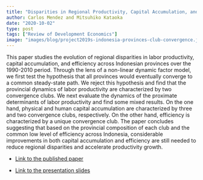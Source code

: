 ```yaml
---
title: "Disparities in Regional Productivity, Capital Accumulation, and Efficiency across Indonesia: A Club Convergence Approach"
author: Carlos Mendez and Mitsuhiko Kataoka
date: "2020-10-02"
type: post
tags: ["Review of Development Economics"]
image: "images/blog/project2019s-indonesia-provinces-club-convergence.jpg"
---
```



This paper studies the evolution of regional disparities in labor productivity, capital accumulation, and efficiency across Indonesian provinces over the 1990-2010 period. Through the lens of a non-linear dynamic factor model, we first test the hypothesis that all provinces would eventually converge to a common steady-state path. We reject this hypothesis and find that the provincial dynamics of labor productivity are characterized by two convergence clubs. We next evaluate the dynamics of the proximate determinants of labor productivity and find some mixed results. On the one hand, physical and human capital accumulation are characterized by three and two convergence clubs, respectively. On the other hand, efficiency is characterized by a unique convergence club. The paper concludes suggesting that based on the provincial composition of each club and the common low level of efficiency across Indonesia, considerable improvements in both capital accumulation and efficiency are still needed to reduce regional disparities and accelerate productivity growth.


- [Link  to the published paper](https://onlinelibrary.wiley.com/doi/10.1111/rode.12726)

- [Link to the presentation slides](https://slides-project2019i-convergence-clubs-indonesia-provinces.netlify.com/#1)
